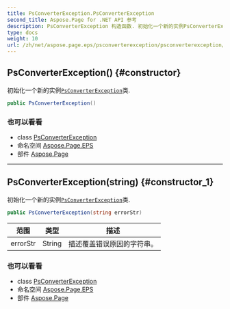 ```yaml
---
title: PsConverterException.PsConverterException
second_title: Aspose.Page for .NET API 参考
description: PsConverterException 构造函数. 初始化一个新的实例PsConverterException类.
type: docs
weight: 10
url: /zh/net/aspose.page.eps/psconverterexception/psconverterexception/
---
```

## PsConverterException() {#constructor}

初始化一个新的实例[`PsConverterException`](../)类.

```csharp
public PsConverterException()
```

### 也可以看看

* class [PsConverterException](../)
* 命名空间 [Aspose.Page.EPS](../../psconverterexception/)
* 部件 [Aspose.Page](../../../)

---

## PsConverterException(string) {#constructor_1}

初始化一个新的实例[`PsConverterException`](../)类.

```csharp
public PsConverterException(string errorStr)
```

| 范围 | 类型 | 描述 |
| --- | --- | --- |
| errorStr | String | 描述覆盖错误原因的字符串。 |

### 也可以看看

* class [PsConverterException](../)
* 命名空间 [Aspose.Page.EPS](../../psconverterexception/)
* 部件 [Aspose.Page](../../../)


